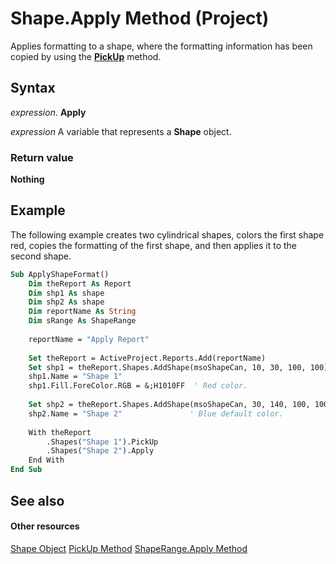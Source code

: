 
# Shape.Apply Method (Project)
Applies formatting to a shape, where the formatting information has been copied by using the  **[PickUp](954390b6-8992-f239-d891-467ec732b0b0.md)** method.

## Syntax

 _expression_. **Apply**

 _expression_ A variable that represents a **Shape** object.


### Return value

 **Nothing**


## Example

The following example creates two cylindrical shapes, colors the first shape red, copies the formatting of the first shape, and then applies it to the second shape.


```vb
Sub ApplyShapeFormat()
    Dim theReport As Report
    Dim shp1 As shape
    Dim shp2 As shape
    Dim reportName As String
    Dim sRange As ShapeRange
    
    reportName = "Apply Report"
    
    Set theReport = ActiveProject.Reports.Add(reportName)
    Set shp1 = theReport.Shapes.AddShape(msoShapeCan, 10, 30, 100, 100)
    shp1.Name = "Shape 1"
    shp1.Fill.ForeColor.RGB = &;H1010FF  ' Red color.
    
    Set shp2 = theReport.Shapes.AddShape(msoShapeCan, 30, 140, 100, 100)
    shp2.Name = "Shape 2"               ' Blue default color.
    
    With theReport
        .Shapes("Shape 1").PickUp
        .Shapes("Shape 2").Apply
    End With
End Sub
```


## See also


#### Other resources


[Shape Object](d2b32bcd-5595-a4a7-9772-feb25fd0103a.md)
[PickUp Method](954390b6-8992-f239-d891-467ec732b0b0.md)
[ShapeRange.Apply Method](5b100f4a-99a0-77f2-772a-203b2f836293.md)